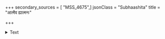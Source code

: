 +++
secondary_sources = [ "MSS_4675",]
jsonClass = "Subhaashita"
title = "आत्मैव ह्यात्मनः"

+++

<details><summary>Text</summary>

आत्मैव ह्यात्मनः साक्षी गतिरात्मा तथात्मनः।  
मावमंस्थाः स्वमात्मानं नृणां साक्षिणमुत्तमम्॥
</details>
